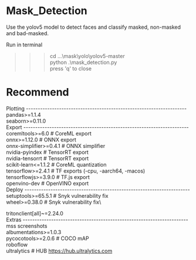 # Mask_Detection
Use the yolov5 model to detect faces and classify masked, non-masked and bad-masked.

Run in terminal
>>> cd ...\mask\yolo\yolov5-master  \
>>> python .\mask_detection.py  \
press 'q' to close

# Recommend
Plotting --------------------------------------------------------------------\
pandas>=1.1.4\
seaborn>=0.11.0\
Export ----------------------------------------------------------------------\
coremltools>=6.0  # CoreML export\
onnx>=1.12.0  # ONNX export\
onnx-simplifier>=0.4.1  # ONNX simplifier\
nvidia-pyindex  # TensorRT export\
nvidia-tensorrt  # TensorRT export\
scikit-learn<=1.1.2  # CoreML quantization\
tensorflow>=2.4.1  # TF exports (-cpu, -aarch64, -macos)\
tensorflowjs>=3.9.0  # TF.js export\
openvino-dev  # OpenVINO export\
Deploy ----------------------------------------------------------------------\
setuptools>=65.5.1 # Snyk vulnerability fix\
wheel>=0.38.0 # Snyk vulnerability fix\

tritonclient[all]~=2.24.0\
Extras ----------------------------------------------------------------------\
mss  screenshots\
albumentations>=1.0.3\
pycocotools>=2.0.6  # COCO mAP\
roboflow\
ultralytics  # HUB https://hub.ultralytics.com
